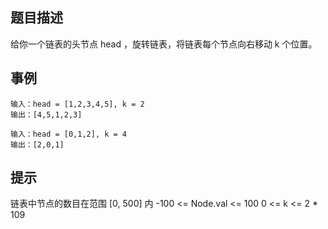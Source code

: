 ## 题目描述

给你一个链表的头节点 head ，旋转链表，将链表每个节点向右移动 k 个位置。

## 事例

```
输入：head = [1,2,3,4,5], k = 2
输出：[4,5,1,2,3]
```

```
输入：head = [0,1,2], k = 4
输出：[2,0,1]
```

## 提示

链表中节点的数目在范围 [0, 500] 内
-100 <= Node.val <= 100
0 <= k <= 2 \* 109
